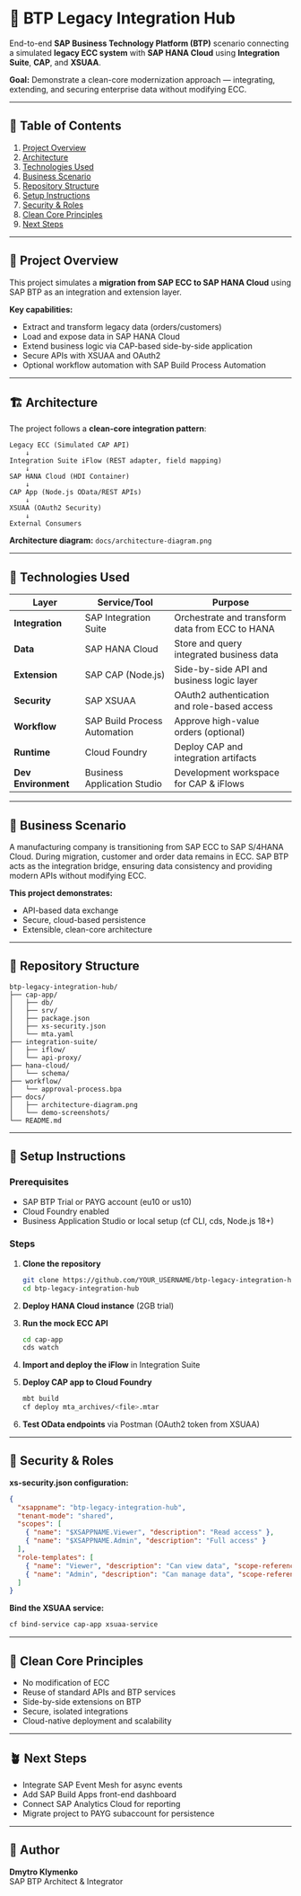# 🚀 BTP Legacy Integration Hub

End-to-end **SAP Business Technology Platform (BTP)** scenario connecting a simulated **legacy ECC system** with **SAP HANA Cloud** using **Integration Suite**, **CAP**, and **XSUAA**.

**Goal:** Demonstrate a clean-core modernization approach — integrating, extending, and securing enterprise data without modifying ECC.

---

## 📖 Table of Contents

1. [Project Overview](#-project-overview)
2. [Architecture](#️-architecture)
3. [Technologies Used](#-technologies-used)
4. [Business Scenario](#-business-scenario)
5. [Repository Structure](#-repository-structure)
6. [Setup Instructions](#-setup-instructions)
7. [Security & Roles](#-security--roles)
8. [Clean Core Principles](#-clean-core-principles)
9. [Next Steps](#-next-steps)

---

## 🧩 Project Overview

This project simulates a **migration from SAP ECC to SAP HANA Cloud** using SAP BTP as an integration and extension layer.

**Key capabilities:**
- Extract and transform legacy data (orders/customers)
- Load and expose data in SAP HANA Cloud
- Extend business logic via CAP-based side-by-side application
- Secure APIs with XSUAA and OAuth2
- Optional workflow automation with SAP Build Process Automation

---

## 🏗️ Architecture

The project follows a **clean-core integration pattern**:

```
Legacy ECC (Simulated CAP API)
    ↓
Integration Suite iFlow (REST adapter, field mapping)
    ↓
SAP HANA Cloud (HDI Container)
    ↓
CAP App (Node.js OData/REST APIs)
    ↓
XSUAA (OAuth2 Security)
    ↓
External Consumers
```

**Architecture diagram:** `docs/architecture-diagram.png`

---

## 🧰 Technologies Used

| Layer | Service/Tool | Purpose |
|-------|-------------|---------|
| **Integration** | SAP Integration Suite | Orchestrate and transform data from ECC to HANA |
| **Data** | SAP HANA Cloud | Store and query integrated business data |
| **Extension** | SAP CAP (Node.js) | Side-by-side API and business logic layer |
| **Security** | SAP XSUAA | OAuth2 authentication and role-based access |
| **Workflow** | SAP Build Process Automation | Approve high-value orders (optional) |
| **Runtime** | Cloud Foundry | Deploy CAP and integration artifacts |
| **Dev Environment** | Business Application Studio | Development workspace for CAP & iFlows |

---

## 💼 Business Scenario

A manufacturing company is transitioning from SAP ECC to SAP S/4HANA Cloud. During migration, customer and order data remains in ECC. SAP BTP acts as the integration bridge, ensuring data consistency and providing modern APIs without modifying ECC.

**This project demonstrates:**
- API-based data exchange
- Secure, cloud-based persistence
- Extensible, clean-core architecture

---

## 📁 Repository Structure

```
btp-legacy-integration-hub/
├── cap-app/
│   ├── db/
│   ├── srv/
│   ├── package.json
│   ├── xs-security.json
│   └── mta.yaml
├── integration-suite/
│   ├── iflow/
│   └── api-proxy/
├── hana-cloud/
│   └── schema/
├── workflow/
│   └── approval-process.bpa
├── docs/
│   ├── architecture-diagram.png
│   └── demo-screenshots/
└── README.md
```

---

## 🧠 Setup Instructions

### Prerequisites

- SAP BTP Trial or PAYG account (eu10 or us10)
- Cloud Foundry enabled
- Business Application Studio or local setup (cf CLI, cds, Node.js 18+)

### Steps

1. **Clone the repository**
   ```bash
   git clone https://github.com/YOUR_USERNAME/btp-legacy-integration-hub.git
   cd btp-legacy-integration-hub
   ```

2. **Deploy HANA Cloud instance** (2GB trial)

3. **Run the mock ECC API**
   ```bash
   cd cap-app
   cds watch
   ```

4. **Import and deploy the iFlow** in Integration Suite

5. **Deploy CAP app to Cloud Foundry**
   ```bash
   mbt build
   cf deploy mta_archives/<file>.mtar
   ```

6. **Test OData endpoints** via Postman (OAuth2 token from XSUAA)

---

## 🔐 Security & Roles

**xs-security.json configuration:**

```json
{
  "xsappname": "btp-legacy-integration-hub",
  "tenant-mode": "shared",
  "scopes": [
    { "name": "$XSAPPNAME.Viewer", "description": "Read access" },
    { "name": "$XSAPPNAME.Admin", "description": "Full access" }
  ],
  "role-templates": [
    { "name": "Viewer", "description": "Can view data", "scope-references": ["$XSAPPNAME.Viewer"] },
    { "name": "Admin", "description": "Can manage data", "scope-references": ["$XSAPPNAME.Admin"] }
  ]
}
```

**Bind the XSUAA service:**
```bash
cf bind-service cap-app xsuaa-service
```

---

## 🧱 Clean Core Principles

- No modification of ECC
- Reuse of standard APIs and BTP services
- Side-by-side extensions on BTP
- Secure, isolated integrations
- Cloud-native deployment and scalability

---

## 🪴 Next Steps

- Integrate SAP Event Mesh for async events
- Add SAP Build Apps front-end dashboard
- Connect SAP Analytics Cloud for reporting
- Migrate project to PAYG subaccount for persistence

---

## 👤 Author

**Dmytro Klymenko**  
SAP BTP Architect & Integrator